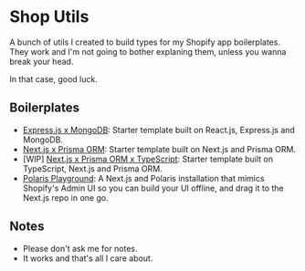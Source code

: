 # Shop Utils

A bunch of utils I created to build types for my Shopify app boilerplates. They work and I'm not going to bother explaning them, unless you wanna break your head.

In that case, good luck.

## Boilerplates

- [Express.js x MongoDB](https://github.com/kinngh/shopify-node-express-mongodb-app): Starter template built on React.js, Express.js and MongoDB.
- [Next.js x Prisma ORM](https://github.com/kinngh/shopify-nextjs-prisma-app): Starter template built on Next.js and Prisma ORM.
- [WIP] [Next.js x Prisma ORM x TypeScript](https://github.com/kinngh/shopify-nextjs-prisma-app-typescript): Starter template built on TypeScript, Next.js and Prisma ORM.
- [Polaris Playground](https://github.com/kinngh/shopify-polaris-playground): A Next.js and Polaris installation that mimics Shopify's Admin UI so you can build your UI offline, and drag it to the Next.js repo in one go.

## Notes

- Please don't ask me for notes.
- It works and that's all I care about.
